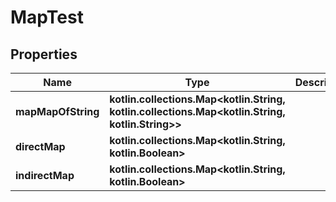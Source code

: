 
# MapTest

## Properties
Name | Type | Description | Notes
------------ | ------------- | ------------- | -------------
**mapMapOfString** | **kotlin.collections.Map&lt;kotlin.String, kotlin.collections.Map&lt;kotlin.String, kotlin.String&gt;&gt;** |  |  [optional]
**directMap** | **kotlin.collections.Map&lt;kotlin.String, kotlin.Boolean&gt;** |  |  [optional]
**indirectMap** | **kotlin.collections.Map&lt;kotlin.String, kotlin.Boolean&gt;** |  |  [optional]



